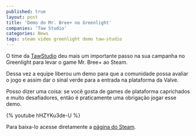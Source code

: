 ```yaml
---
published: true
layout: post
title: 'Demo do Mr. Bree+ no Greenlight'
companies: 'Taw Studio'
categories: News
tags: steam video greenlight demo taw-studio
--- 
```

O time da [TawStudio](http://tawstudio.com) deu mais um importante passo na sua campanha no Greenlight para levar o game Mr. Bree+ ao Steam.
 
Dessa vez a equipe liberou um demo para que a comunidade possa avaliar o jogo e assim dar o sinal verde para a entrada na plataforma da Valve.
 
Posso dizer uma coisa: se você gosta de games de plataforma caprichados e muito desafiadores, então é praticamente uma obrigação jogar esse demo.
 
{% youtube hHZYKu3de-U %}
 
Para baixa-lo acesse diretamente a [página do Steam](http://steamcommunity.com/sharedfiles/filedetails/updates/141387716).
